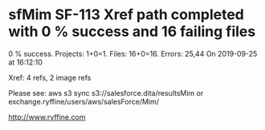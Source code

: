 # sfMim SF-113 Xref path completed with 0 % success and 16 failing files

0 % success. Projects: 1+0=1.  Files: 16+0=16. Errors: 25,44  On 2019-09-25 at 16:12:10

Xref: 4 refs, 2 image refs

Please see: aws s3 sync s3://salesforce.dita/resultsMim or exchange.ryffine/users/aws/salesForce/Mim/

http://www.ryffine.com
